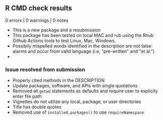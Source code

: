 ## R CMD check results

0 errors  | 0 warnings | 0 notes

* This is a new package and a resubmission
* This package has been tested on local MAC and rub using the Rhub Github Actions tools to test Linux, Mac, Windows. 
* Possibily mispelled words identified in the description are not false alarms and occur from valid language (i.e, "pre-written" and "et al.")
* 
### Issue resolved from submission
- Properly cited methods in the DESCRIPTION
- Update packages, software, and APIs with single quotations
- Removed all `getwd` statements as defaults and require user to explicity enter file path
- Vignettes do not utilize any local, package, or user directories
- Title has double quotes
- Removed use of `installed.packages()` to use `requireNamespace`